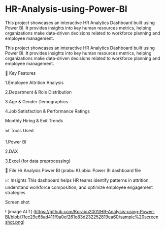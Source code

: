# HR-Analysis-using-Power-BI
This project showcases an interactive HR Analytics Dashboard built using Power BI. It provides insights into key human resources metrics, helping organizations make data-driven decisions related to workforce planning and employee management.

This project showcases an interactive HR Analytics Dashboard built using Power BI. It provides insights into key human resources metrics, helping organizations make data-driven decisions related to workforce planning and employee management.

📌 Key Features

1.Employee Attrition Analysis

2.Department & Role Distribution

3.Age & Gender Demographics

4.Job Satisfaction & Performance Ratings

Monthly Hiring & Exit Trends

📊 Tools Used

1.Power BI

2.DAX

3.Excel (for data preprocessing)

📁 File
Hr Analysis Power BI (prabu K).pbix: Power BI dashboard file

📈 Insights
This dashboard helps HR teams identify patterns in attrition, understand workforce composition, and optimize employee engagement strategies.

Screen shot

! [image ALT] (https://github.com/Kprabu2001/HR-Analysis-using-Power-BI/blob/7fec29e65ad411f9a0ef261e83d232252819ea60/sample%20screenshot.png)

